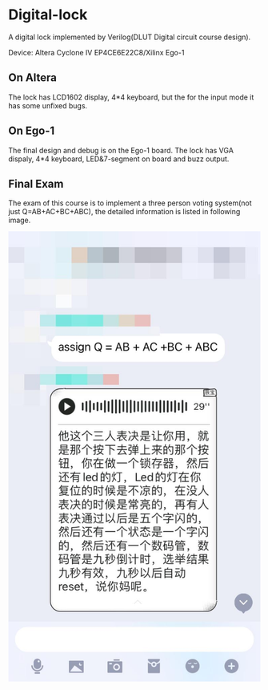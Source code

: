 # Digital-lock
A digital lock implemented by Verilog(DLUT Digital circuit course design).

Device: Altera Cyclone IV EP4CE6E22C8/Xilinx Ego-1

## On Altera
The lock has LCD1602 display, 4*4 keyboard, but the for the input mode it has some unfixed bugs.

## On Ego-1
The final design and debug is on the Ego-1 board. The lock has VGA dispaly, 4*4 keyboard, LED&7-segment on board and buzz output.

## Final Exam
The exam of this course is to implement a three person voting system(not just Q=AB+AC+BC+ABC), the detailed information is listed in following image.

![](https://github.com/tbh111/Digital-lock/blob/master/exam.jpg)
